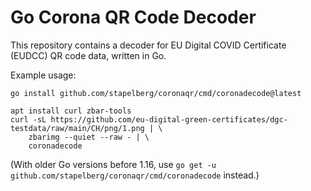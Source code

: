 # Go Corona QR Code Decoder

This repository contains a decoder for EU Digital COVID Certificate (EUDCC) QR
code data, written in Go.

Example usage:
```
go install github.com/stapelberg/coronaqr/cmd/coronadecode@latest

apt install curl zbar-tools
curl -sL https://github.com/eu-digital-green-certificates/dgc-testdata/raw/main/CH/png/1.png | \
	zbarimg --quiet --raw - | \
	coronadecode
```

(With older Go versions before 1.16, use `go get -u github.com/stapelberg/coronaqr/cmd/coronadecode` instead.)
